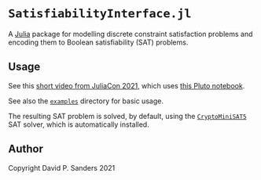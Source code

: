 # `SatisfiabilityInterface.jl` 

A [Julia](www.julialang.org) package for modelling discrete constraint satisfaction problems and encoding them to Boolean satisfiability (SAT) problems.

## Usage

See this [short video from JuliaCon 2021](https://www.youtube.com/watch?v=F5QuDrTkAow), 
which uses [this Pluto notebook](docs/satisfiability_juliacon_2021.pluto.jl).

See also the [`examples`](examples) directory for basic usage. 


The resulting SAT problem is solved, by default, using the [`CryptoMiniSAT5`](https://github.com/msoos/cryptominisat) SAT solver, which is 
automatically installed.

## Author

Copyright David P. Sanders 2021

